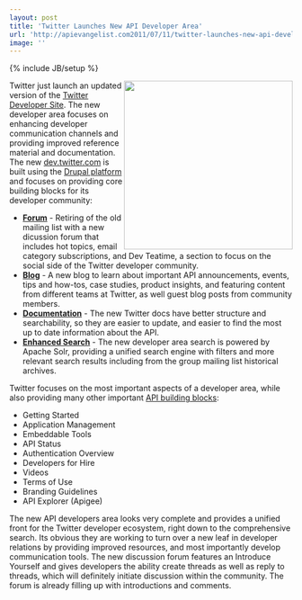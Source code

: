 ```yaml
---
layout: post
title: 'Twitter Launches New API Developer Area'
url: 'http://apievangelist.com2011/07/11/twitter-launches-new-api-developer-area/'
image: ''
---
```

{% include JB/setup %}
<a title="dev.twitter.com" href="https://dev.twitter.com/"><img src="http://kinlane-productions.s3.amazonaws.com/api-evangelist/twitter/New-Twitter-Developer-Area.png"  width="300" align="right" /></a>Twitter just launch an updated version of the <a title="Twitter Developer Site" href="https://dev.twitter.com/">Twitter Developer Site</a>. The new developer area focuses on enhancing developer communication channels and providing improved reference material and documentation.
The new <a title="dev.twitter.com" href="https://dev.twitter.com/">dev.twitter.com</a> is built using the <a title="Drupal Platform" href="http://www.drupal.org">Drupal platform</a> and focuses on providing core building blocks for its developer community:
<ul >
     <li>
          <strong><a title="Twitter Discussion Forum" href="https://dev.twitter.com/discussions">Forum</a></strong> - Retiring of the old mailing list with a new dicussion forum that includes hot topics, email category subscriptions, and Dev Teatime, a section to focus on the social side of the Twitter developer community.
     </li>
     <li>
          <strong><a title="Twitter Blog" href="https://dev.twitter.com/blog">Blog</a></strong> - A new blog to learn about important API announcements, events, tips and how-tos, case studies, product insights, and featuring content from different teams at Twitter, as well guest blog posts from community members.
     </li>
     <li>
          <strong><a title="Twitter Documentation" href="https://dev.twitter.com/docs">Documentation</a></strong> - The new Twitter docs have better structure and searchability, so they are easier to update, and easier to find the most up to date information about the API.
     </li>
     <li>
          <strong><a title="Twitter Search" href="https://dev.twitter.com/search/apachesolr_search/Search">Enhanced Search</a></strong> - The new developer area search is powered by Apache Solr, providing a unified search engine with filters and more relevant search results including from the group mailing list historical archives.
     </li>
</ul>Twitter focuses on the most important aspects of a developer area, while also providing many other important <a title="API Building Blocks" href="http://www.apievangelist.com/ecosystem-building-blocks.php">API building blocks</a>:
<ul >
     <li>Getting Started
     </li>
     <li>Application Management
     </li>
     <li>Embeddable Tools
     </li>
     <li>API Status
     </li>
     <li>Authentication Overview
     </li>
     <li>Developers for Hire
     </li>
     <li>Videos
     </li>
     <li>Terms of Use
     </li>
     <li>Branding Guidelines
     </li>
     <li>API Explorer (Apigee)
     </li>
</ul>The new API developers area looks very complete and provides a unified front for the Twitter developer ecosystem, right down to the comprehensive search.
Its obvious they are working to turn over a new leaf in developer relations by providing improved resources, and most importantly develop communication tools. The new discussion forum features an Introduce Yourself and gives developers the ability create threads as well as reply to threads, which will definitely initiate discussion within the community. The forum is already filling up with introductions and comments.
